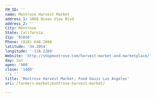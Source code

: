 ```yaml
---
FM_ID: ''
name: Montrose Harvest Market
address_1: 3808 Ocean View Blvd
address_2: ''
City: Montrose
State: California
Zip: '91020'
Phone: (818) 646-2880
latitude: '34.2054'
longitude: '-118.2269'
Website: 'http://shopmontrose.com/harvest-market-and-marketplace/'
day: Sun
open: '900'
close: '1400'
'': ''
title: 'Montrose Harvest Market, Food Oasis Los Angeles'
uri: /farmers-market/montrose-harvest-market/

---
```

